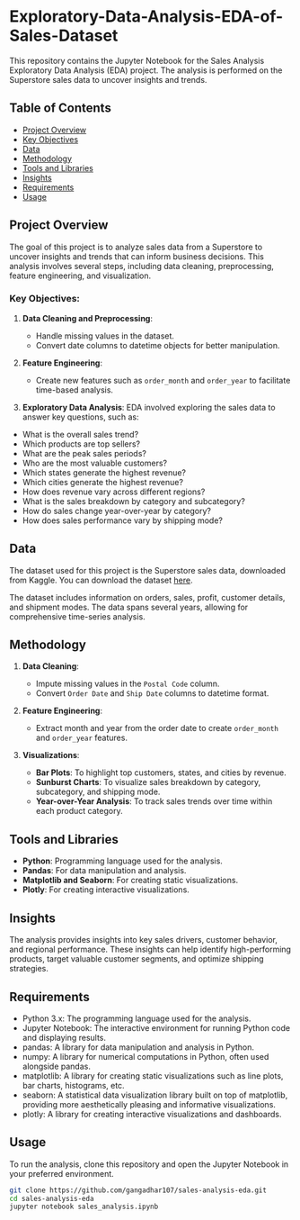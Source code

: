 # Exploratory-Data-Analysis-EDA-of-Sales-Dataset

This repository contains the Jupyter Notebook for the Sales Analysis Exploratory Data Analysis (EDA) project. The analysis is performed on the Superstore sales data to uncover insights and trends.

## Table of Contents
- [Project Overview](#project-overview)
- [Key Objectives](#key-objectives)
- [Data](#data)
- [Methodology](#methodology)
- [Tools and Libraries](#tools-and-libraries)
- [Insights](#insights)
- [Requirements](#requirements)
- [Usage](#usage)
  
## Project Overview

The goal of this project is to analyze sales data from a Superstore to uncover insights and trends that can inform business decisions. This analysis involves several steps, including data cleaning, preprocessing, feature engineering, and visualization.

### Key Objectives:

1. **Data Cleaning and Preprocessing**:
    - Handle missing values in the dataset.
    - Convert date columns to datetime objects for better manipulation.

2. **Feature Engineering**:
    - Create new features such as `order_month` and `order_year` to facilitate time-based analysis.

3. **Exploratory Data Analysis**:
EDA involved exploring the sales data to answer key questions, such as:
- What is the overall sales trend?
- Which products are top sellers?
- What are the peak sales periods?
- Who are the most valuable customers?
- Which states generate the highest revenue?
- Which cities generate the highest revenue?
- How does revenue vary across different regions?
- What is the sales breakdown by category and subcategory?
- How do sales change year-over-year by category?
- How does sales performance vary by shipping mode?

## Data

The dataset used for this project is the Superstore sales data, downloaded from Kaggle. You can download the dataset [here](https://www.kaggle.com/datasets/rohitsahoo/sales-forecasting/code).

The dataset includes information on orders, sales, profit, customer details, and shipment modes. The data spans several years, allowing for comprehensive time-series analysis.

## Methodology

1. **Data Cleaning**:
    - Impute missing values in the `Postal Code` column.
    - Convert `Order Date` and `Ship Date` columns to datetime format.

2. **Feature Engineering**:
    - Extract month and year from the order date to create `order_month` and `order_year` features.

3. **Visualizations**:
    - **Bar Plots**: To highlight top customers, states, and cities by revenue.
    - **Sunburst Charts**: To visualize sales breakdown by category, subcategory, and shipping mode.
    - **Year-over-Year Analysis**: To track sales trends over time within each product category.

## Tools and Libraries

- **Python**: Programming language used for the analysis.
- **Pandas**: For data manipulation and analysis.
- **Matplotlib and Seaborn**: For creating static visualizations.
- **Plotly**: For creating interactive visualizations.

## Insights

The analysis provides insights into key sales drivers, customer behavior, and regional performance. These insights can help identify high-performing products, target valuable customer segments, and optimize shipping strategies.

## Requirements

- Python 3.x: The programming language used for the analysis.
- Jupyter Notebook: The interactive environment for running Python code and displaying results.
- pandas: A library for data manipulation and analysis in Python.
- numpy: A library for numerical computations in Python, often used alongside pandas.
- matplotlib: A library for creating static visualizations such as line plots, bar charts, histograms, etc.
- seaborn: A statistical data visualization library built on top of matplotlib, providing more aesthetically pleasing and informative visualizations.
- plotly: A library for creating interactive visualizations and dashboards.

## Usage

To run the analysis, clone this repository and open the Jupyter Notebook in your preferred environment.

```bash
git clone https://github.com/gangadhar107/sales-analysis-eda.git
cd sales-analysis-eda
jupyter notebook sales_analysis.ipynb
```
